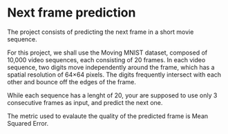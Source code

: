 # Next frame prediction

The project consists of predicting the next frame in a short movie sequence.

For this project, we shall use the Moving MNIST dataset, composed of 10,000 video sequences, each consisting of 20 frames. In each video sequence, two digits move independently around the frame, which has a spatial resolution of 64×64 pixels. The digits frequently intersect with each other and bounce off the edges of the frame.

While each sequence has a lenght of 20, your are supposed to use only 3 consecutive frames as input, and predict the next one.

The metric used to evalaute the quality of the predicted frame is Mean Squared Error.
